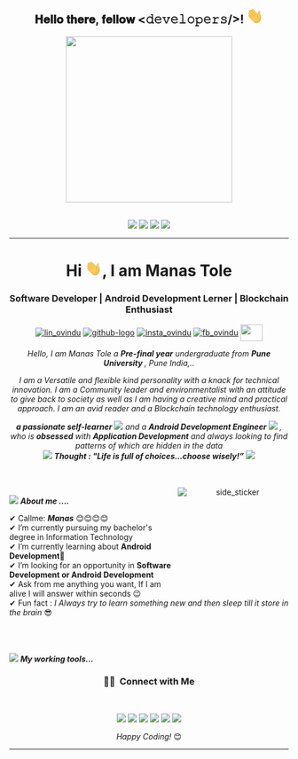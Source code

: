 <div align="center"><h2> 𝐇𝐞𝐥𝐥𝐨 𝐭𝐡𝐞𝐫𝐞, 𝐟𝐞𝐥𝐥𝐨𝐰 <𝚍𝚎𝚟𝚎𝚕𝚘𝚙𝚎𝚛𝚜/>! <img src="https://github.com/ABSphreak/ABSphreak/blob/master/gifs/Hi.gif" width="30px"></h2>
</div>


<div align="center">
<a href="wg4"><img src="https://user-images.githubusercontent.com/55608869/141804221-9853afeb-fef2-4d2c-9e53-ed75f87ecc50.jpg" align="center" height="300" width="300" ></a>
</div>

<br>
 <p align="center">
<img src="https://img.shields.io/badge/Age-20-blue" />
  <img src="https://img.shields.io/badge/Focus-Java%20Development-brightgreen" />
  <img src="https://img.shields.io/badge/Lives-Pune%20Maharashtra-success" />
  <img src="https://img.shields.io/badge/Languages-English%20%26%20Marathi-brightgreen" />
</p>
<hr>
<h1 align="center">Hi <img src="https://raw.githubusercontent.com/ABSphreak/ABSphreak/master/gifs/Hi.gif" width="30px">, I am Manas Tole </h1>
<h3 align="center">Software Developer | Android Development Lerner | Blockchain Enthusiast</h3>
<p align="center">
<a href="https://www.linkedin.com/in/manas-tole-ab05b1197/" target="blank"><img align="center" src="https://image.flaticon.com/icons/png/128/174/174857.png" alt="lin_ovindu" height="30" width="40" /></a>    
<a href="https://github.com/manastole03" target="blank"><img align="center" src="https://user-images.githubusercontent.com/55608869/141822137-1f6d1727-4c42-4892-a1d2-30f3ee925847.png" alt="github-logo" height="30" width="40" /></a>  
<a href="https://instagram.com/__manas__tole__03/" target="blank"><img align="center" src="https://image.flaticon.com/icons/png/128/174/174855.png" alt="insta_ovindu" height="30" width="40" /></a>
<a href="https://www.facebook.com/manas.tole/" target="blank"><img align="center" src="https://www.svgrepo.com/show/299425/facebook.svg" alt="fb_ovindu" height="30" width="40" /></a>
 <a href = "mailto:manastole.01@gmail.com"><img align="center" src="https://seeklogo.com/images/G/gmail-new-2020-logo-32DBE11BB4-seeklogo.com.png" height="30" width="40" /></a>
</p>
</p>

<div align="center">
<p align="center">
  <em>
    Hello, I am Manas Tole a <b>Pre-final year</b> undergraduate from <b> Pune University </b>, Pune India,.</a>. <br>
  <p>  I am a Versatile and flexible kind personality with a knack for technical innovation. I am a Community leader and environmentalist with an attitude to give back to society as well as I am having a creative mind and practical approach. I am an avid reader and a Blockchain technology enthusiast.</p>
    <b>a passionate self-learner</b> <img src="https://github.com/TheDudeThatCode/TheDudeThatCode/blob/master/Assets/Developer.gif" width="30px"> and a <b>Android Development Engineer</b>&nbsp;<img src="https://github.com/TheDudeThatCode/TheDudeThatCode/blob/master/Assets/Designer.gif" width="36px">&nbsp,<br>who is <b>obsessed</b>
    with <b>Application Development</b> and always looking to find patterns of which are hidden in the data 
  </em> 
  <br>
  <img src="https://media.giphy.com/media/gH3LO09IOiZIqePwv9/giphy.gif" width="50" /> <b><i align="center">Thought : "Life is full of choices…choose wisely!”</i></b> <img src="https://media.giphy.com/media/qjqUcgIyRjsl2/giphy.gif" width="50" />
</p>
<br><br>
<img align="right" width=200px height=200px alt="side_sticker" src="https://media.giphy.com/media/TEnXkcsHrP4YedChhA/giphy.gif" />
</div>

<img src="https://media.giphy.com/media/iY8CRBdQXODJSCERIr/giphy.gif" width="30px">&nbsp;***About me ....***

✔ Callme: ***Manas***  😊😊😊😊 <br>
✔ I’m currently pursuing my bachelor's degree in Information Technology<br>
✔ I’m currently learning about **Android Development**🥰<br>
✔ I’m looking for an opportunity in **Software Development or Android Development**<br>
✔ Ask from me anything you want, If I am alive I will answer within seconds 😉<br>
✔ Fun fact : *I Always try to learn something new and then sleep till it store in the brain* 😎<br><br><br><br>
 

<img src="https://media.giphy.com/media/iY8CRBdQXODJSCERIr/giphy.gif" width="30px">&nbsp;***My working tools...***
<p align="left">
  
 

 

<div align="center">
<h3> 🤝🏻 &nbsp;Connect with Me </h3>
<br>
<p align="center">
<a href="https://manastole03.github.io/Manas-Tole-/"><img src="https://img.shields.io/badge/-Manas Tole-3423A6?style=flat&logo=Google-Chrome&logoColor=white"/></a>
<a href="https://www.linkedin.com/in/manas-tole-ab05b1197/"><img src="https://img.shields.io/badge/-Manas%20Arun%20Tole-0077B5?style=flat&logo=Linkedin&logoColor=white"/></a>
<a href="mailto:manastole.01@gmail.com"><img src="https://img.shields.io/badge/-manastole.01@gmail.com-D14836?style=flat&logo=Gmail&logoColor=white"/></a>
<a href="https://instagram.com/__manas__tole__03"><img src="https://img.shields.io/badge/-@__manas__tole__03-E4405F?style=flat&logo=Instagram&logoColor=white"/></a>
<a href="https://www.facebook.com/manas.tole/"><img src="https://img.shields.io/badge/-@manas.tole-1877F2?style=flat&logo=Facebook&logoColor=white"/></a>
<a href="https://github.com/manastole03"><img src="https://img.shields.io/badge/-@manastole03-273746?style=flat&logo=Github&logoColor=black"/></a>
</p>

  <div align="center">
<i>Happy Coding!</i> 😊
  </div>
<hr>

